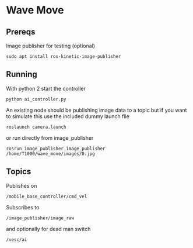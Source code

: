 # Wave Move

## Prereqs

Image publisher for testing (optional)

```
sudo apt install ros-kinetic-image-publisher
 ```

## Running

With python 2 start the controller
```
python ai_controller.py
```
An existing node should be publishing image data to a topic but if you want to simulate this use the included dummy launch file

```
roslaunch camera.launch
```

or run directly from image_publisher

```
rosrun image_publisher image_publisher /home/T1000/wave_move/images/0.jpg
```

## Topics

Publishes on
```
/mobile_base_controller/cmd_vel
```
Subscribes to
```
/image_publisher/image_raw
```
and optionally for dead man switch
```
/vesc/ai
```
